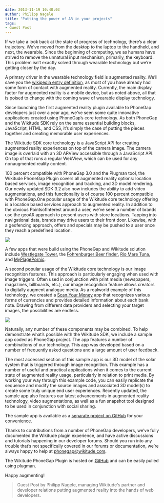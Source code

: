 ```yaml
---
date: 2013-11-19 10:40:03
author: Philipp Nagele
title: "Putting the power of AR in your projects"
tags:
- Guest Post
---
```


If we take a look back at the state of progress of technology, there’s a clear trajectory. We’ve moved from the desktop to the laptop to the handheld, and next, the wearable. Since the beginning of computing, we as humans have strived to remove the unnatural input mechanism, primarily, the keyboard. This problem isn’t exactly solved through wearable technology but we’re getting closer by the day.

A primary driver in the wearable technology field is augmented reality. We’ll save you the [wikipedia entry definition](http://www.google.com/url?q=http%3A%2F%2Fen.wikipedia.org%2Fwiki%2FAugmented_reality%26sa=D%26sntz=1%26usg=AFQjCNHtG46kIzLM9zpWQMZCFz3chyivnw), as most of you have already had some form of contact with augmented reality. Currently, the main display factor for augmented reality is a mobile device, but as noted above, all that is poised to change with the coming wave of wearable display technology.

Since launching the first augmented reality plugin available to PhoneGap developers just over a year ago, we’ve seen some quite innovative applications created using PhoneGap’s core technology. As both PhoneGap and the Wikitude SDK rely on the same essential building blocks, JavaScript, HTML, and CSS, it’s simply the case of putting the pieces together and creating memorable user experiences.

The Wikitude SDK core technology is a JavaScript API for creating augmented reality experiences on top of the camera image. The camera image is overlaid with an 3D ARView accessible through a JavaScript API. On top of that runs a regular WebView, which can be used for any nonaugmented reality content.

100 percent compatible with PhoneGap 3.0 and the Plugman tool, the Wikitude PhoneGap Plugin covers all augmented reality options: location based services, image recognition and tracking, and 3D model rendering. Our newly updated SDK 3.2 also now includes the ability to add video augmentations, and this functionality is of course 100 percent compatible with PhoneGap.One popular usage of the Wikitude core technology offering is a location based services approach to augmented reality. In addition to the obvious PointsofInterest around a user, we’ve seen a number of brands use the geoAR approach to present users with store locations. Tapping into navigational data, brands may drive users to their front door. Likewise, with a geofencing approach, offers and specials may be pushed to a user once they reach a predefined location.

![](/blog/uploads/2013-11/131018_WT_SDK_FeatureImage_Geo_01_01.jpg)

A few apps that were build using the PhoneGap and Wikitude solution include [Westlegate Tower](https://play.google.com/store/apps/details?id=com.PaintingPixels.Westlegate), the [Fohrenburger Beer finder](https://play.google.com/store/apps/details?id=at.popup.fohrenburg), [Rio Mare Tuna](https://play.google.com/store/apps/details?id=it.riomare.iTuna), and [MyPlagePornic](https://play.google.com/store/apps/details?id=com.gmteditions.myplage).

A second popular usage of the Wikitude core technology is our image recognition features. This approach is particularly engaging when used with image triggers. Often used in conjunction with print media (newspapers, magazines, billboards, etc.), our image recognition feature allows creators to digitally augment analogue media. As a realworld example of this technology, we created a [Scan Your Money](http://www.google.com/url?q=http%3A%2F%2Fwww.wikitude.com%2Fworld-week-scan-money%2F%26sa=D%26sntz=1%26usg=AFQjCNHVhjp564g-VcOrhfkz84h8djRtJg) app that recognizes various forms of currencies and provides detailed information about each bank note. Drawing from different data providers and selecting your target images, the possibilities are endless.

![](/blog/uploads/2013-11/131018_WT_SDK_FeatureImage_3D_01_01.jpg)

Naturally, any number of these components may be combined. To help demonstrate what’s possible with the Wikitude SDK, we include a sample app coded as PhoneGap project. The app features a number of combinations of our technology. This app was developed based on a number of frequently asked questions and a large amount of user feedback.

The most accessed section of this sample app is our 3D model of the solar system that is triggered through image recognition. This example has a number of useful and practical applications when it comes to the current state of augmented reality usage, particularly in relation to print media. By working your way through this example code, you can easily replicate the sequence and modify the source images and associated 3D model(s) to create some truly unique end user experiences. Recently updated, the sample app also features our latest advancements in augmented reality technology, video augmentations, as well as a fun snapshot tool designed to be used in conjunction with social sharing.

The sample app is available as a [separate project on GitHub](https://www.google.com/url?q=https%3A%2F%2Fgithub.com%2FWikitude%2Fwikitude-phonegap-samples%26sa=D%26sntz=1%26usg=AFQjCNGB80e8M1UHgJ_32iDZoEHN5seUnA) for your convenience.

Thanks to contributions from a number of PhoneGap developers, we’ve fully documented the Wikitude plugin experience, and have active discussions and tutorials happening in our developer forums. Should you run into any trouble that’s not specifically covered in our forums or documentation, we’re always happy to help at [phonegap@wikitude.com](mailto:phonegap@wikitude.com).

The Wikitude PhoneGap Plugin is hosted on [GitHub](https://www.google.com/url?q=https%3A%2F%2Fgithub.com%2FWikitude%2Fwikitude-phonegap%26sa=D%26sntz=1%26usg=AFQjCNGzNgZwsOI2HvnScqPHS4QPbqFfDQ) and can be easily pulled using plugman.

Happy augmenting!

> Guest Post by Philipp Nagele, managing Wikitude's partner and developer relations putting augmented reality into the hands of web developers.

